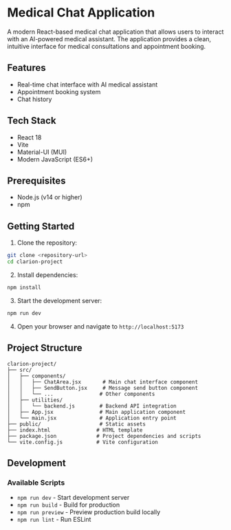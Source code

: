 # Medical Chat Application

A modern React-based medical chat application that allows users to interact with an AI-powered medical assistant. The application provides a clean, intuitive interface for medical consultations and appointment booking.

## Features

- Real-time chat interface with AI medical assistant
- Appointment booking system
- Chat history

## Tech Stack

- React 18
- Vite
- Material-UI (MUI)
- Modern JavaScript (ES6+)

## Prerequisites

- Node.js (v14 or higher)
- npm

## Getting Started

1. Clone the repository:

```bash
git clone <repository-url>
cd clarion-project
```

2. Install dependencies:

```bash
npm install
```

3. Start the development server:

```bash
npm run dev
```

4. Open your browser and navigate to `http://localhost:5173`

## Project Structure

```
clarion-project/
├── src/
│   ├── components/
│   │   ├── ChatArea.jsx       # Main chat interface component
│   │   ├── SendButton.jsx     # Message send button component
│   │   └── ...               # Other components
│   ├── utilities/
│   │   └── backend.js        # Backend API integration
│   ├── App.jsx               # Main application component
│   └── main.jsx              # Application entry point
├── public/                   # Static assets
├── index.html               # HTML template
├── package.json             # Project dependencies and scripts
└── vite.config.js           # Vite configuration
```

## Development

### Available Scripts

- `npm run dev` - Start development server
- `npm run build` - Build for production
- `npm run preview` - Preview production build locally
- `npm run lint` - Run ESLint



